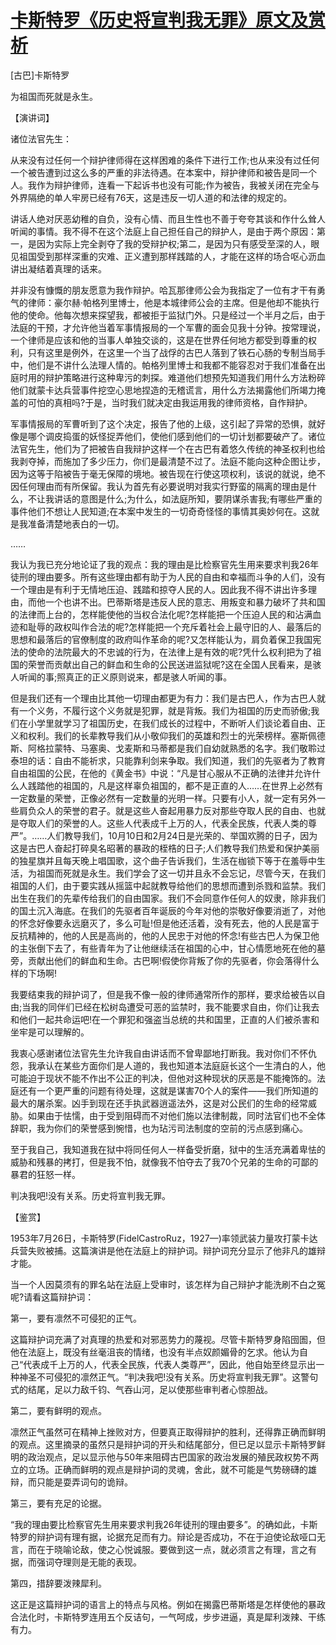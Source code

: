 # [卡斯特罗《历史将宣判我无罪》原文及赏析](https://www.vrrw.net/wx/14605.html)

[古巴]卡斯特罗

为祖国而死就是永生。

【演讲词】

诸位法官先生：

从来没有过任何一个辩护律师得在这样困难的条件下进行工作;也从来没有过任何一个被告遭到过这么多的严重的非法待遇。在本案中，辩护律师和被告是同一个人。我作为辩护律师，连看一下起诉书也没有可能;作为被告，我被关闭在完全与外界隔绝的单人牢房已经有76天，这是违反一切人道的和法律的规定的。

讲话人绝对厌恶幼稚的自负，没有心情、而且生性也不善于夸夸其谈和作什么耸人听闻的事情。我不得不在这个法庭上自己担任自己的辩护人，是由于两个原因：第一，是因为实际上完全剥夺了我的受辩护权;第二，是因为只有感受至深的人，眼见祖国受到那样深重的灾难、正义遭到那样践踏的人，才能在这样的场合呕心沥血讲出凝结着真理的话来。

并非没有慷慨的朋友愿意为我作辩护。哈瓦那律师公会为我指定了一位有才干有勇气的律师：豪尔赫·帕格列里博士，他是本城律师公会的主席。但是他却不能执行他的使命。他每次想来探望我，都被拒于监狱门外。只是经过一个半月之后，由于法庭的干预，才允许他当着军事情报局的一个军曹的面会见我十分钟。按常理说，一个律师是应该和他的当事人单独交谈的，这是在世界任何地方都受到尊重的权利，只有这里是例外，在这里一个当了战俘的古巴人落到了铁石心肠的专制当局手中，他们是不讲什么法理人情的。帕格列里博士和我都不能容忍对于我们准备在出庭时用的辩护策略进行这种卑污的刺探。难道他们想预先知道我们用什么方法粉碎他们就蒙卡达兵营事件挖空心思地捏造的无稽谎言，用什么方法揭露他们所竭力掩盖的可怕的真相吗?于是，当时我们就决定由我运用我的律师资格，自作辩护。

军事情报局的军曹听到了这个决定，报告了他的上级，这引起了异常的恐惧，就好像是哪个调皮捣蛋的妖怪捉弄他们，使他们感到他们的一切计划都要破产了。诸位法官先生，他们为了把被告自我辩护这样一个在古巴有着悠久传统的神圣权利也给我剥夺掉，而施加了多少压力，你们是最清楚不过了。法庭不能向这种企图让步，因为这等于陷被告于毫无保障的境地。被告现在行使这项权利，该说的就说，绝不因任何理由而有所保留。我认为首先有必要说明对我实行野蛮的隔离的理由是什么，不让我讲话的意图是什么;为什么，如法庭所知，要阴谋杀害我;有哪些严重的事件他们不想让人民知道;在本案中发生的一切奇奇怪怪的事情其奥妙何在。这就是我准备清楚地表白的一切。



……

我认为我已充分地论证了我的观点：我的理由是比检察官先生用来要求判我26年徒刑的理由要多。所有这些理由都有助于为人民的自由和幸福而斗争的人们，没有一个理由是有利于无情地压迫、践踏和掠夺人民的人。因此我不得不讲出许多理由，而他一个也讲不出。巴蒂斯塔是违反人民的意志、用叛变和暴力破坏了共和国的法律而上台的，怎样能使他的当权合法化呢?怎样能把一个压迫人民的和沾满血迹和耻辱的政权叫作合法的呢?怎样能把一个充斥着社会上最守旧的人、最落后的思想和最落后的官僚制度的政府叫作革命的呢?又怎样能认为，肩负着保卫我国宪法的使命的法院最大的不忠诚的行为，在法律上是有效的呢?凭什么权利把为了祖国的荣誉而贡献出自己的鲜血和生命的公民送进监狱呢?这在全国人民看来，是骇人听闻的事;照真正的正义原则说来，都是骇人听闻的事。

但是我们还有一个理由比其他一切理由都更为有力：我们是古巴人，作为古巴人就有一个义务，不履行这个义务就是犯罪，就是背叛。我们为祖国的历史而骄傲;我们在小学里就学习了祖国历史，在我们成长的过程中，不断听人们谈论着自由、正义和权利。我们的长辈教导我们从小敬仰我们的英雄和烈士的光荣榜样。塞斯佩德斯、阿格拉蒙特、马塞奥、戈麦斯和马蒂都是我们自幼就熟悉的名字。我们敬聆过泰坦的话：自由不能祈求，只能靠利剑来争取。我们知道，我们的先驱者为了教育自由祖国的公民，在他的《黄金书》中说：“凡是甘心服从不正确的法律并允许什么人践踏他的祖国的，凡是这样辜负祖国的，都不是正直的人……在世界上必然有一定数量的荣誉，正像必然有一定数量的光明一样。只要有小人，就一定有另外一些肩负众人的荣誉的君子。就是这些人奋起用暴力反对那些夺取人民的自由、也就是夺取人们的荣誉的人。这些人代表成千上万的人，代表全民族，代表人类的尊严”。……人们教导我们，10月10日和2月24日是光荣的、举国欢腾的日子，因为这是古巴人奋起打碎臭名昭著的暴政的桎梏的日子;人们教导我们热爱和保护美丽的独星旗并且每天晚上唱国歌，这个曲子告诉我们，生活在枷锁下等于在羞辱中生活，为祖国而死就是永生。我们学会了这一切并且永不会忘记，尽管今天，在我们祖国的人们，由于要实践从摇篮中起就教导给他们的思想而遭到杀戮和监禁。我们出生在我们的先辈传给我们的自由国家。我们不会同意作任何人的奴隶，除非我们的国土沉入海底。在我们的先驱者百年诞辰的今年对他的崇敬好像要消逝了，对他的怀念好像要永远磨灭了，多么可耻!但是他还活着，没有死去，他的人民是富于反抗精神的，他的人民是高尚的，他的人民忠于对他的怀念!有些古巴人为保卫他的主张倒下去了，有些青年为了让他继续活在祖国的心中，甘心情愿地死在他的墓旁，贡献出他们的鲜血和生命。古巴啊!假使你背叛了你的先驱者，你会落得什么样的下场啊!

我要结束我的辩护词了，但是我不像一般的律师通常所作的那样，要求给被告以自由;当我的同伴们已经在松树岛遭受可恶的监禁时，我不能要求自由，你们让我去和他们一起共命运吧!在一个罪犯和强盗当总统的共和国里，正直的人们被杀害和坐牢是可以理解的。

我衷心感谢诸位法官先生允许我自由讲话而不曾卑鄙地打断我。我对你们不怀仇怨，我承认在某些方面你们是人道的，我也知道本法庭庭长这个一生清白的人，他可能迫于现状不能不作出不公正的判决，但他对这种现状的厌恶是不能掩饰的。法庭还有一个更严重的问题有待处理，这就是谋害70个人的案件——我们所知道的最大的屠杀案。凶手到现在还手执武器逍遥法外，这是对公民们的生命的经常威胁。如果由于怯懦，由于受到阻碍而不对他们施以法律制裁，同时法官们也不全体辞职，我为你们的荣誉感到惋惜，也为玷污司法制度的空前的污点感到痛心。

至于我自己，我知道我在狱中将同任何人一样备受折磨，狱中的生活充满着卑怯的威胁和残暴的拷打，但是我不怕，就像我不怕夺去了我70个兄弟的生命的可鄙的暴君的狂怒一样。

判决我吧!没有关系。历史将宣判我无罪。

【鉴赏】

1953年7月26日，卡斯特罗(FidelCastroRuz，1927—)率领武装力量攻打蒙卡达兵营失败被捕。这篇演讲是他在法庭上的辩护词。辩护词充分显示了他非凡的雄辩才能。

当一个人因莫须有的罪名站在法庭上受审时，该怎样为自己辩护才能洗刷不白之冤呢?请看这篇辩护词：

第一，要有凛然不可侵犯的正气。

这篇辩护词充满了对真理的热爱和对邪恶势力的蔑视。尽管卡斯特罗身陷囹圄，但他在法庭上，既没有丝毫沮丧的情绪，也没有半点奴颜媚骨的乞求。他认为自己“代表成千上万的人，代表全民族，代表人类尊严”，因此，他自始至终显示出一种神圣不可侵犯的凛然正气。“判决我吧!没有关系。历史将宣判我无罪”。这警句式的结尾，足以力敌千钧、气吞山河，足以使那些审判者心惊胆战。

第二，要有鲜明的观点。

凛然正气虽然可在精神上挫败对方，但要真正取得辩护的胜利，还得靠正确而鲜明的观点。这里摘录的虽然只是辩护词的开头和结尾部分，但已足以显示卡斯特罗鲜明的政治观点，足以显示他与50年来阻碍古巴国家的政治发展的殖民政权势不两立的立场。正确而鲜明的观点是辩护词的灵魂，舍此，就不可能是气势磅礴的雄辩，而只能是耍弄词句的诡辩。

第三，要有充足的论据。

“我的理由要比检察官先生用来要求判我26年徒刑的理由要多”。的确如此，卡斯特罗的辩护词有理有据，论据充足而有力。辩论是否成功，不在于迫使论敌哑口无言，而在于晓喻论敌，使之心悦诚服。要做到这一点，就必须言之有理，言之有据，而强词夺理则是无能的表现。

第四，措辞要泼辣犀利。

这正是这篇辩护词的语言上的特点与风格。例如在揭露巴蒂斯塔是怎样使他的暴政合法化时，卡斯特罗连用五个反诘句，一气呵成，步步进逼，真是犀利泼辣、干练有力。

